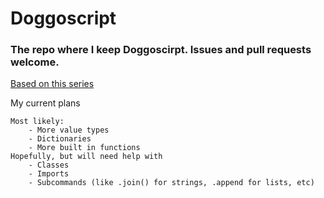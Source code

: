 # Doggoscript

### The repo where I keep Doggoscirpt. Issues and pull requests welcome.

[Based on this series](https://www.youtube.com/playlist?list=PLZQftyCk7_SdoVexSmwy_tBgs7P0b97yD)

My current plans

```
Most likely:
    - More value types
    - Dictionaries
    - More built in functions
Hopefully, but will need help with
    - Classes
    - Imports
    - Subcommands (like .join() for strings, .append for lists, etc)
```